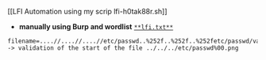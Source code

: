[[LFI Automation using my scrip lfi-h0tak88r.sh]]

- **manually using Burp and wordlist** [`**lfi.txt**`](https://github.com/M8SZT8/Security-Hub/blob/main/Fuzzing%20Lists/lfi.txt)

```
filename=....//....//....//etc/passwd..%252f..%252f..%252fetc/passwd/var/www/images/../../../etc/passwd -> validation of the start of the file ../../../etc/passwd%00.png
```